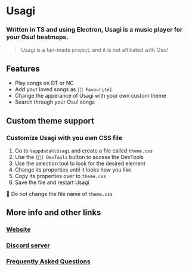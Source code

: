 # Usagi
### Written in TS and using Electron, Usagi is a music player for your Osu! beatmaps.
> Usagi is a fan-made project, and it is not affiliated with Osu!

## Features
- Play songs on DT or NC
- Add your loved songs as `[🌟 Favourite]`
- Change the apperance of Usagi with your own custom theme
- Search through your Osu! songs

## Custom theme support
### Customize Usagi with you own CSS file
1) Go to `%appdata%\Usagi` and create a file called `theme.css`
2) Use the `[🔧] DevTools` button to access the DevTools
3) Use the selection tool to look for the desired element
4) Change its properties until it looks how you like
5) Copy its properties over to `theme.css`
6) Save the file and restart Usagi

🛑 Do not change the file name of `theme.css`

## More info and other links
### [Website](https://usagi.malawa.dev/en)
### [Discord server](https://discord.gg/cZJJzbqp9A)
### [Frequently Asked Questions](https://usagi.malawa.dev/en#faqtitle)
